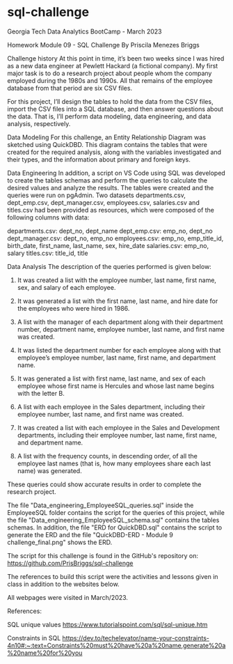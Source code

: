 # sql-challenge

Georgia Tech Data Analytics BootCamp - March 2023

Homework Module 09 - SQL Challenge
By Priscila Menezes Briggs

Challenge history
At this point in time, it’s been two weeks since I was hired as a new data engineer at Pewlett Hackard (a fictional company). My first major task is to do a research project about people whom the company employed during the 1980s and 1990s. All that remains of the employee database from that period are six CSV files.

For this project, I’ll design the tables to hold the data from the CSV files, import the CSV files into a SQL database, and then answer questions about the data. That is, I’ll perform data modeling, data engineering, and data analysis, respectively.

Data Modeling
For this challenge, an Entity Relationship Diagram was sketched using QuickDBD. This diagram contains the tables that were created for the required analysis, along with the variables investigated and their types, and the information about primary and foreign keys. 

Data Engineering
In addition, a script on VS Code using SQL was developed to create the tables schemas and perform the queries to calculate the desired values and analyze the results. The tables were created and the queries were run on pgAdmin. Two datasets departments.csv, dept_emp.csv, dept_manager.csv, employees.csv, salaries.csv and titles.csv had been provided as resources, which were composed of the following columns with data:

departments.csv: dept_no, dept_name
dept_emp.csv: emp_no, dept_no
dept_manager.csv: dept_no, emp_no
employees.csv: emp_no, emp_title_id, birth_date, first_name,    last_name, sex, hire_date
salaries.csv: emp_no, salary
titles.csv: title_id, title

Data Analysis
The description of the queries performed is given below:

1. It was created a list with the employee number, last name, first name, sex, and salary of each employee.

2. It was generated a list with the first name, last name, and hire date for the employees who were hired in 1986.

3. A list with the manager of each department along with their department number, department name, employee number, last name, and first name was created. 

4. It was listed the department number for each employee along with that employee’s employee number, last name, first name, and department name.

5. It was generated a list with first name, last name, and sex of each employee whose first name is Hercules and whose last name begins with the letter B.

6. A list with each employee in the Sales department, including their employee number, last name, and first name was created. 

7. It was created a list with each employee in the Sales and Development departments, including their employee number, last name, first name, and department name.

8. A list with the frequency counts, in descending order, of all the employee last names (that is, how many employees share each last name) was generated. 

These queries could show accurate results in order to complete the research project. 

The file "Data_engineering_EmployeeSQL_queries.sql" inside the EmployeeSQL folder contains the script for the queries of this project, while the file "Data_engineering_EmployeeSQL_schema.sql" contains the tables schemas. In addition, the file "ERD for QuickDBD.sql" contains the script to generate the ERD and the file "QuickDBD-ERD - Module 9 challenge_final.png" shows the ERD. 

The script for this challenge is found in the GitHub's repository on:
https://github.com/PrisBriggs/sql-challenge

The references to build this script were the activities and lessons given in class in addition to the websites below. 

All webpages were visited in March/2023.

References:

SQL unique values
https://www.tutorialspoint.com/sql/sql-unique.htm

Constraints in SQL
https://dev.to/techelevator/name-your-constraints-4n10#:~:text=Constraints%20must%20have%20a%20name,generate%20a%20name%20for%20you
